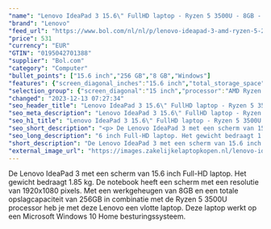 ```yaml
---
"name": "Lenovo IdeaPad 3 15.6\" FullHD laptop - Ryzen 5 3500U - 8GB - 256GB SSD - Windows 10 Home"
"brand": "Lenovo"
"feed_url": "https://www.bol.com/nl/nl/p/lenovo-ideapad-3-amd-ryzen-5-2-1-ghz-39-6-cm-1920-x-1080-pixels-8-gb-256-gb/9300000008020565"
"price": 531
"currency": "EUR"
"GTIN": "0195042701388"
"supplier": "Bol.com"
"category": "Computer"
"bullet_points": ["15.6 inch","256 GB","8 GB","Windows"]
"features": {"screen_diagonal_inches":"15.6 inch","total_storage_space":"256 GB","memory_size":"8 GB","operating_system":"Windows"}
"selection_group": {"screen_diagonal":"15 inch","processor":"AMD Ryzen 5","changed_price_past_3_days":false,"product_family":"Ideapad"}
"changed": "2023-12-13 07:27:34"
"seo_header_title": "Lenovo IdeaPad 3 15.6\" FullHD laptop - Ryzen 5 3500U - 8GB - 256GB SSD - Windows 10 Home"
"seo_meta_description": "Lenovo IdeaPad 3 15.6\" FullHD laptop - Ryzen 5 3500U - 8GB - 256GB SSD - Windows 10 Home"
"seo_h1_title": "Lenovo IdeaPad 3 15.6\" FullHD laptop - Ryzen 5 3500U - 8GB - 256GB SSD - Windows 10 Home"
"seo_short_description": "<p> De Lenovo IdeaPad 3 met een scherm van 15."
"seo_long_description": "6 inch Full-HD laptop. Het gewicht bedraagt 1. 85 kg. De notebook heeft een scherm met een resolutie van 1920x1080 pixels. Met een werkgeheugen van 8GB en een totale opslagcapaciteit van 256GB in combinatie met de Ryzen 5 3500U processor heb je met deze Lenovo een vlotte laptop. Deze laptop werkt op een Microsoft Windows 10 Home besturingssysteem. </p>"
"short_description": "De Lenovo IdeaPad 3 met een scherm van 15.6 inch Full-HD laptop. Het gewicht bedraagt 1.85 kg. De notebook heeft een scherm met een resolutie van 1920x1080 pixels. Met een werkgeheugen van 8GB en een totale opslagcapaciteit van 256GB in combinatie met de Ryzen 5 3500U processor heb je met deze Lenovo een vlotte laptop. Deze laptop werkt op een Microsoft Windows 10 Home besturingssysteem."
"external_image_url": "https://images.zakelijkelaptopkopen.nl/lenovo-ideapad-3-amd-ryzen-5-2-1-ghz-39-6-cm-1920-x-1080-pixels-8-gb-256-gb.webp"
---
```


<p> De Lenovo IdeaPad 3 met een scherm van 15.6 inch Full-HD laptop. Het gewicht bedraagt 1.85 kg. De notebook heeft een scherm met een resolutie van 1920x1080 pixels. Met een werkgeheugen van 8GB en een totale opslagcapaciteit van 256GB in combinatie met de Ryzen 5 3500U processor heb je met deze Lenovo een vlotte laptop. Deze laptop werkt op een Microsoft Windows 10 Home besturingssysteem. </p>